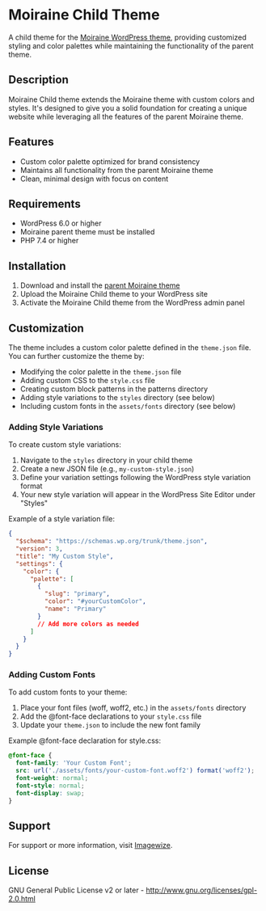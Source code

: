 # Moiraine Child Theme

A child theme for the [Moiraine WordPress theme](https://github.com/imagewize/moiraine), providing customized styling and color palettes while maintaining the functionality of the parent theme.

## Description

Moiraine Child theme extends the Moiraine theme with custom colors and styles. It's designed to give you a solid foundation for creating a unique website while leveraging all the features of the parent Moiraine theme.

## Features

- Custom color palette optimized for brand consistency
- Maintains all functionality from the parent Moiraine theme
- Clean, minimal design with focus on content

## Requirements

- WordPress 6.0 or higher
- Moiraine parent theme must be installed
- PHP 7.4 or higher

## Installation

1. Download and install the [parent Moiraine theme](https://github.com/imagewize/moiraine)
2. Upload the Moiraine Child theme to your WordPress site
3. Activate the Moiraine Child theme from the WordPress admin panel

## Customization

The theme includes a custom color palette defined in the `theme.json` file. You can further customize the theme by:

- Modifying the color palette in the `theme.json` file
- Adding custom CSS to the `style.css` file
- Creating custom block patterns in the patterns directory
- Adding style variations to the `styles` directory (see below)
- Including custom fonts in the `assets/fonts` directory (see below)

### Adding Style Variations

To create custom style variations:

1. Navigate to the `styles` directory in your child theme
2. Create a new JSON file (e.g., `my-custom-style.json`)
3. Define your variation settings following the WordPress style variation format
4. Your new style variation will appear in the WordPress Site Editor under "Styles"

Example of a style variation file:
```json
{
  "$schema": "https://schemas.wp.org/trunk/theme.json",
  "version": 3,
  "title": "My Custom Style",
  "settings": {
    "color": {
      "palette": [
        {
          "slug": "primary",
          "color": "#yourCustomColor",
          "name": "Primary"
        }
        // Add more colors as needed
      ]
    }
  }
}
```

### Adding Custom Fonts

To add custom fonts to your theme:

1. Place your font files (woff, woff2, etc.) in the `assets/fonts` directory
2. Add the @font-face declarations to your `style.css` file
3. Update your `theme.json` to include the new font family

Example @font-face declaration for style.css:
```css
@font-face {
  font-family: 'Your Custom Font';
  src: url('./assets/fonts/your-custom-font.woff2') format('woff2');
  font-weight: normal;
  font-style: normal;
  font-display: swap;
}
```

## Support

For support or more information, visit [Imagewize](https://imagewize.com).

## License

GNU General Public License v2 or later - http://www.gnu.org/licenses/gpl-2.0.html